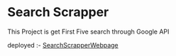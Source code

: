 # Search Scrapper

This Project is get First Five search through Google API

deployed :- [SearchScrapperWebpage]([url](https://ashishlal07.github.io/SearchScrapper/)https://ashishlal07.github.io/SearchScrapper/)

